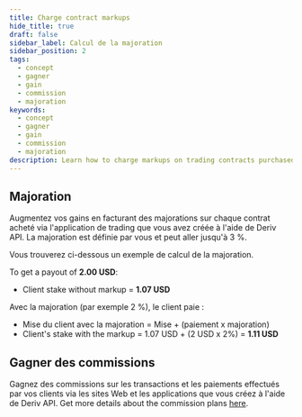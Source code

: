 ```yaml
---
title: Charge contract markups
hide_title: true
draft: false
sidebar_label: Calcul de la majoration
sidebar_position: 2
tags:
  - concept
  - gagner
  - gain
  - commission
  - majoration
keywords:
  - concept
  - gagner
  - gain
  - commission
  - majoration
description: Learn how to charge markups on trading contracts purchased through your trading app.
---
```


## Majoration

Augmentez vos gains en facturant des majorations sur chaque contrat acheté via l'application de trading que vous avez créée à l'aide de Deriv API. La majoration est définie par vous et peut aller jusqu'à 3 %.

Vous trouverez ci-dessous un exemple de calcul de la majoration.

To get a payout of **2.00 USD**:

- Client stake without markup = **1.07 USD**

Avec la majoration (par exemple 2 %), le client paie :

- Mise du client avec la majoration = Mise + (paiement x majoration)
- Client's stake with the markup = 1.07 USD + (2 USD x 2%) = **1.11 USD**

## Gagner des commissions

Gagnez des commissions sur les transactions et les paiements effectués par vos clients via les sites Web et les applications que vous créez à l'aide de Deriv API. Get more details about the commission plans [here](https://www.deriv.com/partners/affiliate-ib).
